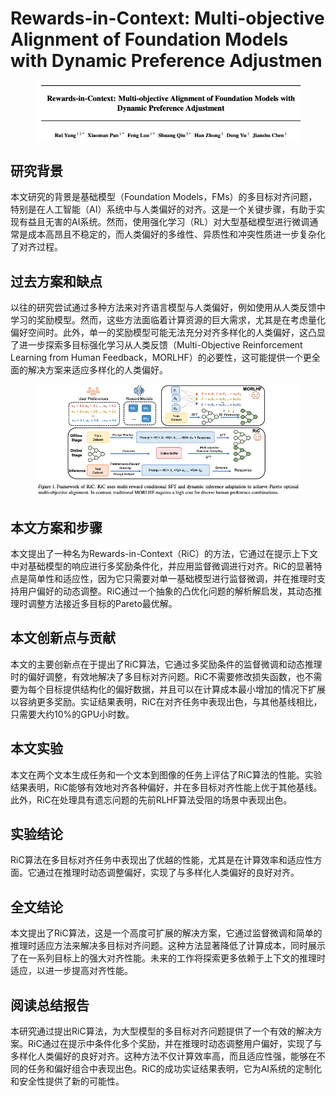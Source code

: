 # Rewards-in-Context: Multi-objective Alignment of Foundation Models with Dynamic Preference Adjustmen

<figure><img src="../.gitbook/assets/image (8) (1) (1) (1) (1) (1).png" alt=""><figcaption></figcaption></figure>

## 研究背景

本文研究的背景是基础模型（Foundation Models，FMs）的多目标对齐问题，特别是在人工智能（AI）系统中与人类偏好的对齐。这是一个关键步骤，有助于实现有益且无害的AI系统。然而，使用强化学习（RL）对大型基础模型进行微调通常是成本高昂且不稳定的，而人类偏好的多维性、异质性和冲突性质进一步复杂化了对齐过程。

## 过去方案和缺点

以往的研究尝试通过多种方法来对齐语言模型与人类偏好，例如使用从人类反馈中学习的奖励模型。然而，这些方法面临着计算资源的巨大需求，尤其是在考虑量化偏好空间时。此外，单一的奖励模型可能无法充分对齐多样化的人类偏好，这凸显了进一步探索多目标强化学习从人类反馈（Multi-Objective Reinforcement Learning from Human Feedback，MORLHF）的必要性，这可能提供一个更全面的解决方案来适应多样化的人类偏好。

<figure><img src="../.gitbook/assets/image (9) (1) (1) (1) (1) (1).png" alt=""><figcaption></figcaption></figure>

## 本文方案和步骤

本文提出了一种名为Rewards-in-Context（RiC）的方法，它通过在提示上下文中对基础模型的响应进行多奖励条件化，并应用监督微调进行对齐。RiC的显著特点是简单性和适应性，因为它只需要对单一基础模型进行监督微调，并在推理时支持用户偏好的动态调整。RiC通过一个抽象的凸优化问题的解析解启发，其动态推理时调整方法接近多目标的Pareto最优解。

## 本文创新点与贡献

本文的主要创新点在于提出了RiC算法，它通过多奖励条件的监督微调和动态推理时的偏好调整，有效地解决了多目标对齐问题。RiC不需要修改损失函数，也不需要为每个目标提供结构化的偏好数据，并且可以在计算成本最小增加的情况下扩展以容纳更多奖励。实证结果表明，RiC在对齐任务中表现出色，与其他基线相比，只需要大约10%的GPU小时数。

## 本文实验

本文在两个文本生成任务和一个文本到图像的任务上评估了RiC算法的性能。实验结果表明，RiC能够有效地对齐各种偏好，并在多目标对齐性能上优于其他基线。此外，RiC在处理具有遗忘问题的先前RLHF算法受阻的场景中表现出色。

## 实验结论

RiC算法在多目标对齐任务中表现出了优越的性能，尤其是在计算效率和适应性方面。它通过在推理时动态调整偏好，实现了与多样化人类偏好的良好对齐。

## 全文结论

本文提出了RiC算法，这是一个高度可扩展的解决方案，它通过监督微调和简单的推理时适应方法来解决多目标对齐问题。这种方法显著降低了计算成本，同时展示了在一系列目标上的强大对齐性能。未来的工作将探索更多依赖于上下文的推理时适应，以进一步提高对齐性能。

## 阅读总结报告

本研究通过提出RiC算法，为大型模型的多目标对齐问题提供了一个有效的解决方案。RiC通过在提示中条件化多个奖励，并在推理时动态调整用户偏好，实现了与多样化人类偏好的良好对齐。这种方法不仅计算效率高，而且适应性强，能够在不同的任务和偏好组合中表现出色。RiC的成功实证结果表明，它为AI系统的定制化和安全性提供了新的可能性。
